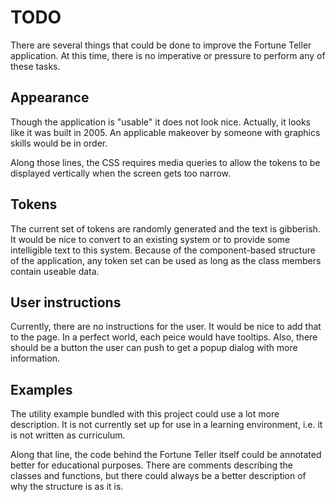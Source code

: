 # TODO

There are several things that could be done to improve the Fortune Teller
application. At this time, there is no imperative or pressure to perform any of
these tasks.

## Appearance

Though the application is "usable" it does not look nice. Actually, it looks
like it was built in 2005. An applicable makeover by someone with graphics
skills would be in order.

Along those lines, the CSS requires media queries to allow the tokens to be
displayed vertically when the screen gets too narrow.

## Tokens

The current set of tokens are randomly generated and the text is gibberish. It
would be nice to convert to an existing system or to provide some intelligible
text to this system. Because of the component-based structure of the
application, any token set can be used as long as the class members contain
useable data.

## User instructions

Currently, there are no instructions for the user. It would be nice to add that
to the page. In a perfect world, each peice would have tooltips. Also, there
should be a button the user can push to get a popup dialog with more
information.

## Examples

The utility example bundled with this project could use a lot more description.
It is not currently set up for use in a learning environment, i.e. it is not
written as curriculum.

Along that line, the code behind the Fortune Teller itself could be annotated
better for educational purposes. There are comments describing the classes and
functions, but there could always be a better description of why the structure
is as it is.
